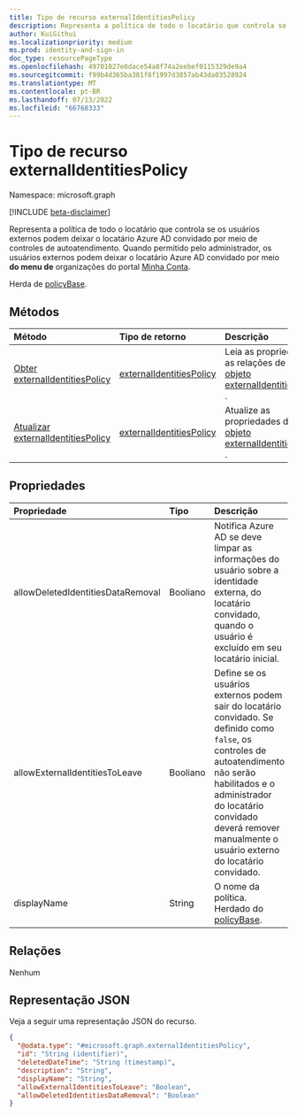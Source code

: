 ```yaml
---
title: Tipo de recurso externalIdentitiesPolicy
description: Representa a política de todo o locatário que controla se os usuários externos podem deixar um locatário Azure AD por meio de controles de autoatendimento.
author: KuiGithui
ms.localizationpriority: medium
ms.prod: identity-and-sign-in
doc_type: resourcePageType
ms.openlocfilehash: 49701027e0dace54a8f74a2eebef0115329de9a4
ms.sourcegitcommit: f99b4d365ba381f8f1997d3857ab43da03528924
ms.translationtype: MT
ms.contentlocale: pt-BR
ms.lasthandoff: 07/13/2022
ms.locfileid: "66768333"
---
```

# <a name="externalidentitiespolicy-resource-type"></a>Tipo de recurso externalIdentitiesPolicy

Namespace: microsoft.graph

[!INCLUDE [beta-disclaimer](../../includes/beta-disclaimer.md)]

Representa a política de todo o locatário que controla se os usuários externos podem deixar o locatário Azure AD convidado por meio de controles de autoatendimento. Quando permitido pelo administrador, os usuários externos podem deixar o locatário Azure AD convidado por meio **do menu de** organizações do portal [Minha Conta](https://myaccount.microsoft.com/).

Herda de [policyBase](../resources/policybase.md).

## <a name="methods"></a>Métodos
|Método|Tipo de retorno|Descrição|
|:---|:---|:---|
|[Obter externalIdentitiesPolicy](../api/externalidentitiespolicy-get.md)|[externalIdentitiesPolicy](../resources/externalidentitiespolicy.md)|Leia as propriedades e as relações de um [objeto externalIdentitiesPolicy](../resources/externalidentitiespolicy.md) .|
|[Atualizar externalIdentitiesPolicy](../api/externalidentitiespolicy-update.md)|[externalIdentitiesPolicy](../resources/externalidentitiespolicy.md)|Atualize as propriedades de um [objeto externalIdentitiesPolicy](../resources/externalidentitiespolicy.md) .|

## <a name="properties"></a>Propriedades
|Propriedade|Tipo|Descrição|
|:---|:---|:---|
|allowDeletedIdentitiesDataRemoval|Booliano|Notifica Azure AD se deve limpar as informações do usuário sobre a identidade externa, do locatário convidado, quando o usuário é excluído em seu locatário inicial. |
|allowExternalIdentitiesToLeave|Booliano|Define se os usuários externos podem sair do locatário convidado. Se definido como `false`, os controles de autoatendimento não serão habilitados e o administrador do locatário convidado deverá remover manualmente o usuário externo do locatário convidado.|
|displayName|String|O nome da política. Herdado do [policyBase](../resources/policybase.md).|

## <a name="relationships"></a>Relações
Nenhum

## <a name="json-representation"></a>Representação JSON
Veja a seguir uma representação JSON do recurso.
<!-- {
  "blockType": "resource",
  "keyProperty": "id",
  "@odata.type": "microsoft.graph.externalIdentitiesPolicy",
  "baseType": "microsoft.graph.policyBase",
  "openType": false
}
-->
``` json
{
  "@odata.type": "#microsoft.graph.externalIdentitiesPolicy",
  "id": "String (identifier)",
  "deletedDateTime": "String (timestamp)",
  "description": "String",
  "displayName": "String",
  "allowExternalIdentitiesToLeave": "Boolean",
  "allowDeletedIdentitiesDataRemoval": "Boolean"
}
```

